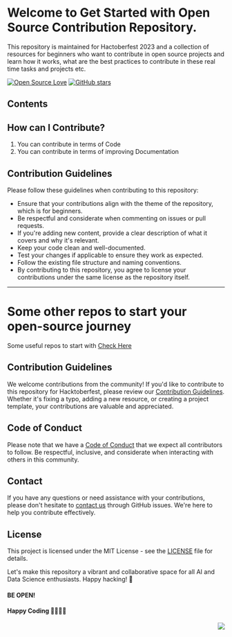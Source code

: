 # Welcome to Get Started with Open Source Contribution Repository.
This repository is maintained for Hactoberfest 2023 and a collection of resources for beginners who want to contribute in open source projects and learn how it works, what are the best practices to contribute in these real time tasks and projects etc.

[![Open Source Love](https://firstcontributions.github.io/open-source-badges/badges/open-source-v1/open-source.svg)](https://github.com/firstcontributions/open-source-badges)
[![GitHub stars](https://img.shields.io/github/stars/yourusername/your-repository.svg?style=social&label=Star)](https://github.com/UzairHussain193/Get_Start_with_OpenSource_Contributions)

## Contents


## How can I Contribute?

1. You can contribute in terms of Code
2. You can contribute in terms of improving Documentation

## Contribution Guidelines

Please follow these guidelines when contributing to this repository:

- Ensure that your contributions align with the theme of the repository, which is for beginners.
- Be respectful and considerate when commenting on issues or pull requests.
- If you're adding new content, provide a clear description of what it covers and why it's relevant.
- Keep your code clean and well-documented.
- Test your changes if applicable to ensure they work as expected.
- Follow the existing file structure and naming conventions.
- By contributing to this repository, you agree to license your contributions under the same license as the repository itself.

---
# Some other repos to start your open-source journey

Some useful repos to start with [ Check Here](#🌠some-useful-repos🚀)

## Contribution Guidelines

We welcome contributions from the community! If you'd like to contribute to this repository for Hacktoberfest, please review our [Contribution Guidelines](contributing.md). Whether it's fixing a typo, adding a new resource, or creating a project template, your contributions are valuable and appreciated.

## Code of Conduct
Please note that we have a [Code of Conduct](code_of_conduct.md) that we expect all contributors to follow. Be respectful, inclusive, and considerate when interacting with others in this community.

## Contact

If you have any questions or need assistance with your contributions, please don't hesitate to [contact us](https://github.com/UzairHussain193/Get_Start_with_OpenSource_Contributions/issues) through GitHub issues. We're here to help you contribute effectively.

## License

This project is licensed under the MIT License - see the [LICENSE](LISENCE.md) file for details.


Let's make this repository a vibrant and collaborative space for all AI and Data Science enthusiasts. Happy hacking! 🚀

#### BE OPEN!

#### Happy Coding 👩‍💻👩‍💻


<a href="#top"><img src="https://img.shields.io/badge/-Back%20to%20Top-red?style=for-the-badge" align="right"/></a>
